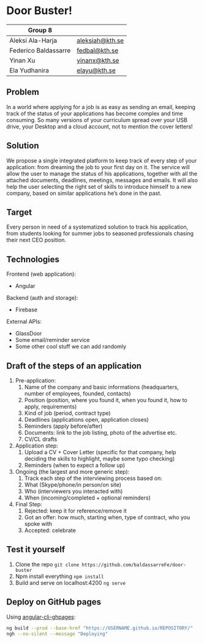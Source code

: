 # Door Buster!

| Group 8              |                 |
|----------------------|-----------------|
| Aleksi Ala-Harja     | aleksiah@kth.se |
| Federico Baldassarre | fedbal@kth.se   |
| Yinan Xu             | yinanx@kth.se   |
| Ela Yudhanira        | elayu@kth.se    |

## Problem
In a world where applying for a job is as easy as sending an email, keeping track of the status of your applications has become complex and time consuming. So many versions of your curriculum spread over your USB drive, your Desktop and a cloud account, not to mention the cover letters!

## Solution
We propose a single integrated platform to keep track of every step of your application: from dreaming the job to your first day on it. The service will allow the user to manage the status of his applications, together with all the attached documents, deadlines, meetings, messages and emails. It will also help the user selecting the right set of skills to introduce himself to a new company, based on similar applications he’s done in the past.

## Target
Every person in need of a systematized solution to track his application, from students looking for summer jobs to seasoned professionals chasing their next CEO position.

## Technologies

Frontend (web application):
* Angular

Backend (auth and storage):
* Firebase

External APIs:
* GlassDoor
* Some email/reminder service
* Some other cool stuff we can add randomly

## Draft of the steps of an application

1. Pre-application:
   1. Name of the company and basic informations (headquarters, number of employees, founded, contacts)
   2. Position (position, where you found it, when you found it, how to apply, requirements)
   3. Kind of job (period, contract type)
   4. Deadlines (applications open, application closes)
   5. Reminders (apply before/after)
   6. Documents: link to the job listing, photo of the advertise etc.
   7. CV/CL drafts
2. Application step:
   1. Upload a CV + Cover Letter (specific for that company, help deciding the skills to highlight, maybe some typo checking)
   2. Reminders (when to expect a follow up)
3. Ongoing (the largest and more generic step):
   1. Track each step of the interviewing process based on:
   2. What (Skype/phone/in person/on site)
   3. Who (interviewers you interacted with)
   4. When (incoming/completed + optional reminders)
4. Final Step:
   1. Rejected: keep it for reference/remove it
   2. Got an offer: how much, starting when, type of contract, who you spoke with
   3. Accepted: celebrate
   
## Test it yourself
1. Clone the repo
   ```git clone https://github.com/baldassarreFe/door-buster```
2. Npm install everything
   ```npm install```
3. Build and serve on localhost:4200
   ```ng serve```
   
## Deploy on GitHub pages
Using [angular-cli-ghpages](https://www.npmjs.com/package/angular-cli-ghpages):
```bash
ng build --prod --base-href "https://USERNAME.github.io/REPOSITORY/"
ngh --no-silent --message "Deploying"
```
   

